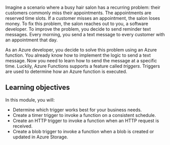 Imagine a scenario where a busy hair salon has a recurring problem: their customers commonly miss their appointments. The appointments are reserved time slots. If a customer misses an appointment, the salon loses money. To fix this problem, the salon reaches out to you, a software developer. To improve the problem, you decide to send reminder text messages. Every morning, you send a text message to every customer with an appointment that day.

As an Azure developer, you decide to solve this problem using an Azure function. You already know how to implement the logic to send a text message. Now you need to learn how to send the message at a specific time. Luckily, Azure Functions supports a feature called _triggers_. Triggers are used to determine how an Azure function is executed.

## Learning objectives

In this module, you will:

- Determine which trigger works best for your business needs.
- Create a timer trigger to invoke a function on a consistent schedule.
- Create an HTTP trigger to invoke a function when an HTTP request is received.
- Create a blob trigger to invoke a function when a blob is created or updated in Azure Storage.
